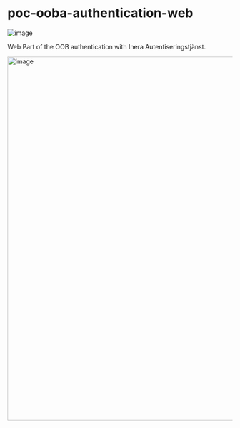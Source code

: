 # poc-ooba-authentication-web
![image](https://user-images.githubusercontent.com/1420937/209152122-775557fe-ceab-444f-a044-bd0ee636f588.png)

Web Part of the OOB authentication with Inera Autentiseringstjänst.

<img width="816" alt="image" src="https://user-images.githubusercontent.com/1420937/209152068-50665249-42f1-4b27-8f54-e83c2905fe7c.png">
